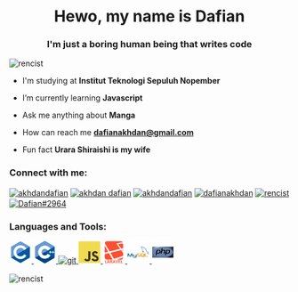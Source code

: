 <h1 align="center">Hewo, my name is Dafian</h1>
<h3 align="center">I'm just a boring human being that writes code</h3>

<p align="left"> <img src="https://komarev.com/ghpvc/?username=rencist&label=Profile%20views&color=0e75b6&style=flat" alt="rencist" /> </p>

- I'm studying at **Institut Teknologi Sepuluh Nopember**

- I’m currently learning **Javascript**

- Ask me anything about **Manga**

- How can reach me **dafianakhdan@gmail.com**

- Fun fact **Urara Shiraishi is my wife**

<h3 align="left">Connect with me:</h3>
<p align="left">
<a href="https://twitter.com/akhdandafian" target="blank"><img align="center" src="https://raw.githubusercontent.com/rahuldkjain/github-profile-readme-generator/master/src/images/icons/Social/twitter.svg" alt="akhdandafian" height="30" width="40" /></a>
<a href="https://linkedin.com/in/akhdan dafian" target="blank"><img align="center" src="https://raw.githubusercontent.com/rahuldkjain/github-profile-readme-generator/master/src/images/icons/Social/linked-in-alt.svg" alt="akhdan dafian" height="30" width="40" /></a>
<a href="https://instagram.com/akhdandafian" target="blank"><img align="center" src="https://raw.githubusercontent.com/rahuldkjain/github-profile-readme-generator/master/src/images/icons/Social/instagram.svg" alt="akhdandafian" height="30" width="40" /></a>
<a href="https://www.hackerrank.com/dafianakhdan" target="blank"><img align="center" src="https://raw.githubusercontent.com/rahuldkjain/github-profile-readme-generator/master/src/images/icons/Social/hackerrank.svg" alt="dafianakhdan" height="30" width="40" /></a>
<a href="https://codeforces.com/profile/rencist" target="blank"><img align="center" src="https://raw.githubusercontent.com/rahuldkjain/github-profile-readme-generator/master/src/images/icons/Social/codeforces.svg" alt="rencist" height="30" width="40" /></a>
<a href="https://discord.gg/Dafian#2964" target="blank"><img align="center" src="https://raw.githubusercontent.com/rahuldkjain/github-profile-readme-generator/master/src/images/icons/Social/discord.svg" alt="Dafian#2964" height="30" width="40" /></a>
</p>

<h3 align="left">Languages and Tools:</h3>
<p align="left"> <a href="https://www.cprogramming.com/" target="_blank" rel="noreferrer"> <img src="https://raw.githubusercontent.com/devicons/devicon/master/icons/c/c-original.svg" alt="c" width="40" height="40"/> </a> <a href="https://www.w3schools.com/cpp/" target="_blank" rel="noreferrer"> <img src="https://raw.githubusercontent.com/devicons/devicon/master/icons/cplusplus/cplusplus-original.svg" alt="cplusplus" width="40" height="40"/> </a> <a href="https://git-scm.com/" target="_blank" rel="noreferrer"> <img src="https://www.vectorlogo.zone/logos/git-scm/git-scm-icon.svg" alt="git" width="40" height="40"/> </a> <a href="https://developer.mozilla.org/en-US/docs/Web/JavaScript" target="_blank" rel="noreferrer"> <img src="https://raw.githubusercontent.com/devicons/devicon/master/icons/javascript/javascript-original.svg" alt="javascript" width="40" height="40"/> </a> <a href="https://laravel.com/" target="_blank" rel="noreferrer"> <img src="https://raw.githubusercontent.com/devicons/devicon/master/icons/laravel/laravel-plain-wordmark.svg" alt="laravel" width="40" height="40"/> </a> <a href="https://www.mysql.com/" target="_blank" rel="noreferrer"> <img src="https://raw.githubusercontent.com/devicons/devicon/master/icons/mysql/mysql-original-wordmark.svg" alt="mysql" width="40" height="40"/> </a> <a href="https://www.php.net" target="_blank" rel="noreferrer"> <img src="https://raw.githubusercontent.com/devicons/devicon/master/icons/php/php-original.svg" alt="php" width="40" height="40"/> </a> </p>

<p><img align="center" src="https://github-readme-stats.vercel.app/api/top-langs?username=rencist&show_icons=true&locale=en&layout=compact" alt="rencist" /></p>
